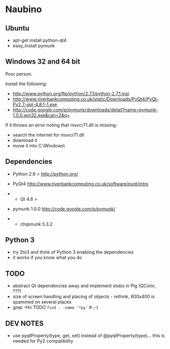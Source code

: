 # Naubino

## Ubuntu

* apt-get install python-qt4
* easy_install pymunk

## Windows 32 and 64 bit

Poor person.

Install the following:

* http://www.python.org/ftp/python/2.7.1/python-2.7.1.msi
* http://www.riverbankcomputing.co.uk/static/Downloads/PyQt4/PyQt-Py2.7-gpl-4.8.1-1.exe
* http://code.google.com/p/pymunk/downloads/detail?name=pymunk-1.0.0.win32.exe&can=2&q=

If it throws an error noting that msvcr71.dll is missing:
* search the internet for msvcr71.dll
* download it
* move it into C:\Windows\

## Dependencies
* Python 2.6 > http://python.org/

* PyQt4 http://www.riverbankcomputing.co.uk/software/pyqt/intro
* * Qt 4.6 >

* pymunk 1.0.0 http://code.google.com/p/pymunk/
* * chipmunk 5.3.2

## Python 3
* try 2to3 and think of Python 3 enabling the dependencies
* it works if you know what you do

## TODO
* abstract Qt dependencies away and implement stubs in Pig (QColor, ???)
* size of screen handling and placing of objects - rethink, 600x400 is spammed on several places
* grep -Hn TODO `find . -name '*py'` # ;-)

## DEV NOTES
* use pyqtProperty(type, get, set) instead of @pyqtProperty(type)… this is needed for Py2 compatibility
